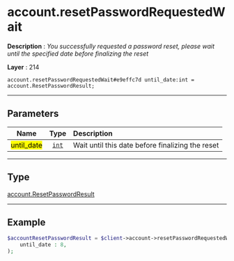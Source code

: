 # account.resetPasswordRequestedWait

**Description** : *You successfully requested a password reset, please wait until the specified date before finalizing the reset*

**Layer** : 214

```tl
account.resetPasswordRequestedWait#e9effc7d until_date:int = account.ResetPasswordResult;
```

---

## Parameters

| Name | Type | Description |
| :---: | :---: | :--- |
| <mark>until_date</mark> | [`int`](type/int) | Wait until this date before finalizing the reset |

---

## Type

[account.ResetPasswordResult](type/account.ResetPasswordResult)

---

## Example

```php
$accountResetPasswordResult = $client->account->resetPasswordRequestedWait(
	until_date : 8,
);
```